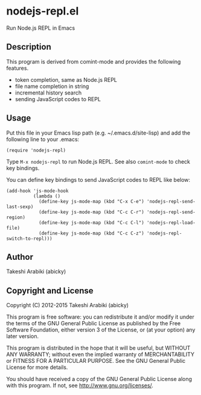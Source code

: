 nodejs-repl.el
===================================

Run Node.js REPL in Emacs

Description
-----------

This program is derived from comint-mode and provides the following features.

  * token completion, same as Node.js REPL
  * file name completion in string
  * incremental history search
  * sending JavaScript codes to REPL

Usage
-----

Put this file in your Emacs lisp path (e.g. ~/.emacs.d/site-lisp)
and add the following line to your .emacs:

    (require 'nodejs-repl)

Type `M-x nodejs-repl` to run Node.js REPL.
See also `comint-mode` to check key bindings.

You can define key bindings to send JavaScript codes to REPL like below:

    (add-hook 'js-mode-hook
              (lambda ()
                (define-key js-mode-map (kbd "C-x C-e") 'nodejs-repl-send-last-sexp)
                (define-key js-mode-map (kbd "C-c C-r") 'nodejs-repl-send-region)
                (define-key js-mode-map (kbd "C-c C-l") 'nodejs-repl-load-file)
                (define-key js-mode-map (kbd "C-c C-z") 'nodejs-repl-switch-to-repl)))


Author
------

Takeshi Arabiki (abicky)


Copyright and License
---------------------

Copyright (C) 2012-2015  Takeshi Arabiki (abicky)

This program is free software: you can redistribute it and/or modify
it under the terms of the GNU General Public License as published by
the Free Software Foundation, either version 3 of the License, or
(at your option) any later version.

This program is distributed in the hope that it will be useful,
but WITHOUT ANY WARRANTY; without even the implied warranty of
MERCHANTABILITY or FITNESS FOR A PARTICULAR PURPOSE.  See the
GNU General Public License for more details.

You should have received a copy of the GNU General Public License
along with this program.  If not, see <http://www.gnu.org/licenses/>.

